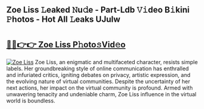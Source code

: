 ## Zoe Liss 𝙻eaked 𝙽u𝚍e - Part-Ldb 𝚅𝚒deo B𝚒kini 𝙿hotos - Hot All 𝙻eaks UJuIw

# <h2><a href="http://ld03z8y.urlbe.top/?page=Zoe+Liss">🔗🔗👉👉 Zoe Liss P𝚑oto𝚜Vid𝚎o</a></h2>

[![Zoe Liss](https://i.imgur.com/eBuTRDB.gif)](http://ld03z8y.urlbe.top/?page=Zoe+Liss)
Zoe Liss, an enigmatic and multifaceted character, resists simple labels. Her groundbreaking style of online communication has enthralled and infuriated critics, igniting debates on privacy, artistic expression, and the evolving nature of virtual communities. Despite the uncertainty of her next actions, her impact on the virtual community is profound. Armed with unwavering tenacity and undeniable charm, Zoe Liss influence in the virtual world is boundless.
